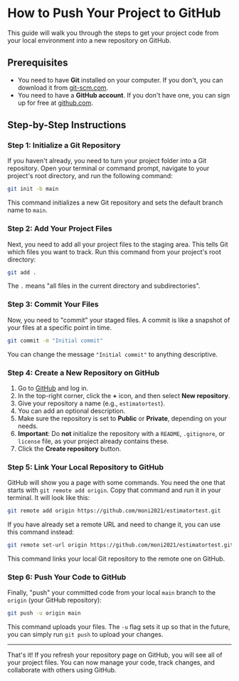 # How to Push Your Project to GitHub

This guide will walk you through the steps to get your project code from your local environment into a new repository on GitHub.

## Prerequisites

*   You need to have **Git** installed on your computer. If you don't, you can download it from [git-scm.com](https://git-scm.com/downloads).
*   You need to have a **GitHub account**. If you don't have one, you can sign up for free at [github.com](https://github.com).

## Step-by-Step Instructions

### Step 1: Initialize a Git Repository

If you haven't already, you need to turn your project folder into a Git repository. Open your terminal or command prompt, navigate to your project's root directory, and run the following command:

```bash
git init -b main
```

This command initializes a new Git repository and sets the default branch name to `main`.

### Step 2: Add Your Project Files

Next, you need to add all your project files to the staging area. This tells Git which files you want to track. Run this command from your project's root directory:

```bash
git add .
```

The `.` means "all files in the current directory and subdirectories".

### Step 3: Commit Your Files

Now, you need to "commit" your staged files. A commit is like a snapshot of your files at a specific point in time.

```bash
git commit -m "Initial commit"
```

You can change the message `"Initial commit"` to anything descriptive.

### Step 4: Create a New Repository on GitHub

1.  Go to [GitHub](https://github.com) and log in.
2.  In the top-right corner, click the **+** icon, and then select **New repository**.
3.  Give your repository a name (e.g., `estimatortest`).
4.  You can add an optional description.
5.  Make sure the repository is set to **Public** or **Private**, depending on your needs.
6.  **Important**: Do **not** initialize the repository with a `README`, `.gitignore`, or `license` file, as your project already contains these.
7.  Click the **Create repository** button.

### Step 5: Link Your Local Repository to GitHub

GitHub will show you a page with some commands. You need the one that starts with `git remote add origin`. Copy that command and run it in your terminal. It will look like this:

```bash
git remote add origin https://github.com/moni2021/estimatortest.git
```

If you have already set a remote URL and need to change it, you can use this command instead:
```bash
git remote set-url origin https://github.com/moni2021/estimatortest.git
```

This command links your local Git repository to the remote one on GitHub.

### Step 6: Push Your Code to GitHub

Finally, "push" your committed code from your local `main` branch to the `origin` (your GitHub repository):

```bash
git push -u origin main
```

This command uploads your files. The `-u` flag sets it up so that in the future, you can simply run `git push` to upload your changes.

---

That's it! If you refresh your repository page on GitHub, you will see all of your project files. You can now manage your code, track changes, and collaborate with others using GitHub.
